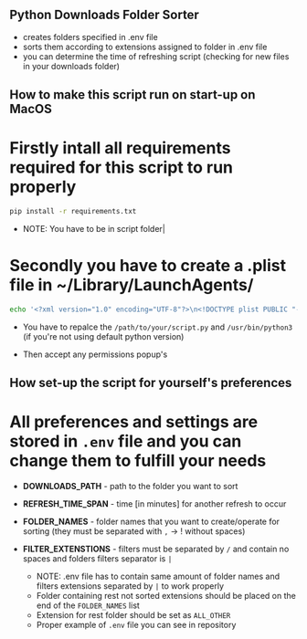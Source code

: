 ## Python Downloads Folder Sorter

* creates folders specified in .env file
* sorts them according to extensions assigned to folder in .env file
* you can determine the time of refreshing script (checking for new files in your downloads folder)

## How to make this script run on start-up on MacOS

# Firstly intall all requirements required for this script to run properly

```bash
pip install -r requirements.txt
```
* NOTE: You have to be in script folder|

# Secondly you have to create a .plist file in ~/Library/LaunchAgents/ 

```bash 
echo '<?xml version="1.0" encoding="UTF-8"?>\n<!DOCTYPE plist PUBLIC "-//Apple//DTD PLIST 1.0//EN" "http://www.apple.com/DTDs/PropertyList-1.0.dtd">\n<plist version="1.0">\n<dict>\n    <key>Label</key>\n    <string>com.user.yourscript</string>\n    <key>ProgramArguments</key>\n    <array>\n        <string>/usr/bin/python3</string>\n        <string>/path/to/your/script.py</string>\n    </array>\n    <key>RunAtLoad</key>\n    <true/>\n</dict>\n</plist>' > ~/Library/LaunchAgents/com.user.downloads_filter.plist 
```
* You have to repalce the ```/path/to/your/script.py``` and ```/usr/bin/python3``` (if you're not using default python version)

* Then accept any permissions popup's

## How set-up the script for yourself's preferences
# All preferences and settings are stored in ```.env``` file and you can change them to fulfill your needs

* **DOWNLOADS_PATH** - path to the folder you want to sort

* **REFRESH_TIME_SPAN** - time [in minutes] for another refresh to occur

* **FOLDER_NAMES** - folder names that you want to create/operate for sorting (they must be separated with ```,``` -> ! without spaces)

* **FILTER_EXTENSTIONS** - filters must be separated by ```/``` and contain no spaces and folders filters separator is ```|```

  * NOTE: .env file has to contain same amount of folder names and filters extensions separated by ```|``` to work properly
  * Folder containing rest not sorted extensions should be placed on the end of the ```FOLDER_NAMES``` list
  * Extension for rest folder should be set as ```ALL_OTHER```
  * Proper example of ```.env``` file you can see in repository


